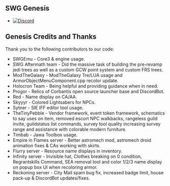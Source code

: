 ## SWG Genesis ##

* [![Discord](https://discordapp.com/api/guilds/876373243752218664/widget.png)](https://discord.gg/X3FyPUaKmE)

## Genesis Credits and Thanks ##

Thank you to the following contributors to our code:

  * SWGEmu - Core3 & engine usage.
  * SWG Aftermath team - Did the massive task of building the pre-revamp jedi trees as well as a custom GCW point system and custom FRS trees.
  * ModTheGalaxy - ModTheGalaxy Tre/LUA usage and ArmorObjectMenuComponent.cpp recolor update.
  * Holocron Team - Being helpful and providing guidance when in need.
  * Progor - Relics of Corbantis open source launcher base and DiscordBot.
  * Red - Name display on CA/AA.
  * Skyyyr - Colored Lightsabers for NPCs.
  * Sytner - SIE IFF editor tool usage.
  * TheTinyPebble - Vendor framework, event token framework, schematics to say uses on item, removed escort NPC walkbacks, rangeless guild invite, guildstatus list commands, survey tool quality increasing survey range and assistance with colorable modern furniture.
  * Timbab - Jawa Toolbox usage.
  * Empire in Flames server - Better astromech mod, astromech droid animation fixes & CAs working with skirts.
  * Flurry server - Resource name displays in inventory.
  * Infinity server - Invisible hat, Clothes breaking on 0 condition, Regrantskills Command, SEA removal tool and color 1/2/3 name display on popup box UI when recoloring armor.
  * Reckoning server - City Mail spam bug fix, increased badge limit, house pack-up & DiscordBot updates/fixes.
